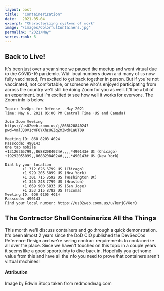 ```yaml
---
layout: post
title:  "Containerization"
date:   2021-05-04
excerpt: "Characterizing systems of work"
image: "/images/ColorfulContainers.jpg"
permalink: "2021/May"
series-rank: 6
---
```


## Back to Live!
It's been just over a year since we paused the meetup and went virtual due to the COVID-19 pandemic.  With local numbers down and many of us now fully vaccinated, I'm excited to get back together in person.  But if you're not vaccinated, not comfortable, or someone who's enjoyed participating from across the country we'll still be doing Zoom for you as well.  It'll be a bit of an experiment, but I'm excited to see how well it works for everyone.  The Zoom info is below.

    Topic: DevOps for Defense - May 2021
    Time: May 6, 2021 06:00 PM Central Time (US and Canada)

    Join Zoom Meeting
    https://us02web.zoom.us/j/86882084024?pwd=VmlJQ0V1cWFOYXhzUGZqZmZwd01aUT09

    Meeting ID: 868 8208 4024
    Passcode: 490143
    One tap mobile
    +13126266799,,86882084024#,,,,*490143# US (Chicago)
    +19292056099,,86882084024#,,,,*490143# US (New York)

    Dial by your location
            +1 312 626 6799 US (Chicago)
            +1 929 205 6099 US (New York)
            +1 301 715 8592 US (Washington DC)
            +1 346 248 7799 US (Houston)
            +1 669 900 6833 US (San Jose)
            +1 253 215 8782 US (Tacoma)
    Meeting ID: 868 8208 4024
    Passcode: 490143
    Find your local number: https://us02web.zoom.us/u/kerjGVXerQ


## The Contractor Shall Containerize All the Things
This month we'll discuss containers and go through a quick demonstration.  It's been almost 2 years since the DoD CIO published the DevSecOps Reference Design and we're seeing contract requirements to containerize all over the place.  Since we haven't touched on this topic in a couple years it seems like a good opportuinty to dive back in.  Hopefully you get some value from this and have all the info you need to prove that containers aren't virtual machines!


#### Attribution
Image by Edwin Stoop taken from redmondmag.com
